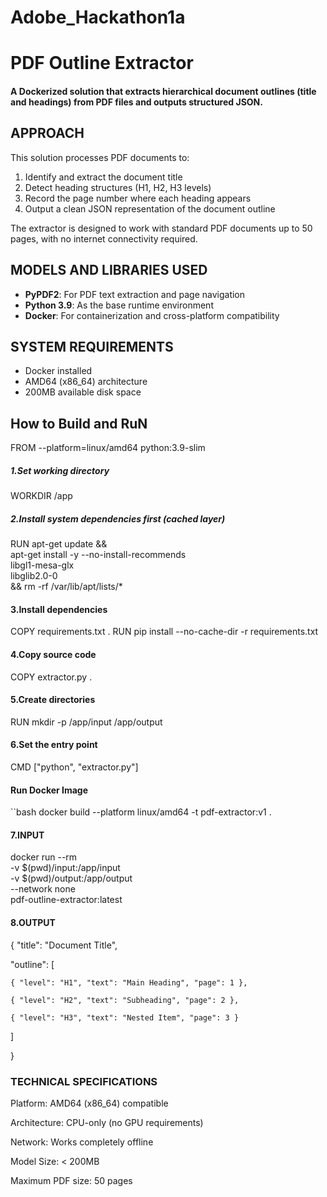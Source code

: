 # Adobe_Hackathon1a
# PDF Outline Extractor

#### A Dockerized solution that extracts hierarchical document outlines (title and headings) from PDF files and outputs structured JSON.

## APPROACH
This solution processes PDF documents to:
1. Identify and extract the document title
2. Detect heading structures (H1, H2, H3 levels)
3. Record the page number where each heading appears
4. Output a clean JSON representation of the document outline

The extractor is designed to work with standard PDF documents up to 50 pages, with no internet connectivity required.

## MODELS AND LIBRARIES USED
- **PyPDF2**: For PDF text extraction and page navigation
- **Python 3.9**: As the base runtime environment
- **Docker**: For containerization and cross-platform compatibility

## SYSTEM REQUIREMENTS
- Docker installed
- AMD64 (x86_64) architecture
- 200MB available disk space

## How to Build and RuN
FROM --platform=linux/amd64 python:3.9-slim

##### 1.Set working directory
WORKDIR /app

##### 2.Install system dependencies first (cached layer)
RUN apt-get update && \
    apt-get install -y --no-install-recommends \
    libgl1-mesa-glx \
    libglib2.0-0 \
    && rm -rf /var/lib/apt/lists/*

#### 3.Install dependencies
COPY requirements.txt .
RUN pip install --no-cache-dir -r requirements.txt

#### 4.Copy source code
COPY extractor.py .

#### 5.Create directories
RUN mkdir -p /app/input /app/output

#### 6.Set the entry point
CMD ["python", "extractor.py"]

#### Run Docker Image
``bash
docker build --platform linux/amd64 -t pdf-extractor:v1 .

#### 7.INPUT
docker run --rm \
  -v $(pwd)/input:/app/input \
  -v $(pwd)/output:/app/output \
  --network none \
  pdf-outline-extractor:latest

#### 8.OUTPUT
{
  "title": "Document Title",
  
  "outline": [
  
    { "level": "H1", "text": "Main Heading", "page": 1 },
    
    { "level": "H2", "text": "Subheading", "page": 2 },
    
    { "level": "H3", "text": "Nested Item", "page": 3 }
    
  ]
  
}


### TECHNICAL SPECIFICATIONS

Platform: AMD64 (x86_64) compatible

Architecture: CPU-only (no GPU requirements)

Network: Works completely offline

Model Size: < 200MB

Maximum PDF size: 50 pages
